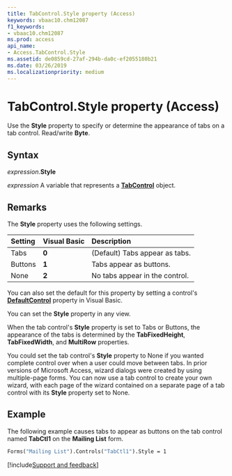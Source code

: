 ```yaml
---
title: TabControl.Style property (Access)
keywords: vbaac10.chm12087
f1_keywords:
- vbaac10.chm12087
ms.prod: access
api_name:
- Access.TabControl.Style
ms.assetid: de0859cd-27af-294b-da0c-ef2055180b21
ms.date: 03/26/2019
ms.localizationpriority: medium
---
```



# TabControl.Style property (Access)

Use the **Style** property to specify or determine the appearance of tabs on a tab control. Read/write **Byte**.


## Syntax

_expression_.**Style**

_expression_ A variable that represents a **[TabControl](Access.TabControl.md)** object.


## Remarks

The **Style** property uses the following settings.

|Setting|Visual Basic|Description|
|:-----|:-----|:-----|
|Tabs|**0**|(Default) Tabs appear as tabs.|
|Buttons|**1**|Tabs appear as buttons.|
|None|**2**|No tabs appear in the control.|

You can also set the default for this property by setting a control's **[DefaultControl](access.form.defaultcontrol.md)** property in Visual Basic.

You can set the **Style** property in any view.

When the tab control's **Style** property is set to Tabs or Buttons, the appearance of the tabs is determined by the **TabFixedHeight**, **TabFixedWidth**, and **MultiRow** properties.

You could set the tab control's **Style** property to None if you wanted complete control over when a user could move between tabs. In prior versions of Microsoft Access, wizard dialogs were created by using multiple-page forms. You can now use a tab control to create your own wizard, with each page of the wizard contained on a separate page of a tab control with its **Style** property set to None.


## Example

The following example causes tabs to appear as buttons on the tab control named **TabCtl1** on the **Mailing List** form.

```vb
Forms("Mailing List").Controls("TabCtl1").Style = 1
```




[!include[Support and feedback](~/includes/feedback-boilerplate.md)]